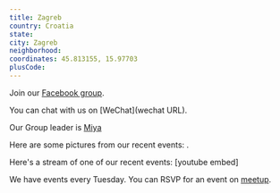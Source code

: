 ```yaml
---
title: Zagreb
country: Croatia
state: 
city: Zagreb
neighborhood: 
coordinates: 45.813155, 15.97703
plusCode:
---
```

Join our [Facebook group](https://www.facebook.com/groups/free.code.camp.zagreb).

You can chat with us on [WeChat](wechat URL).

Our Group leader is [Miya](freecodecamp.org/miya)

Here are some pictures from our recent events:
![]().

Here's a stream of one of our recent events:
[youtube embed]

We have events every Tuesday. You can RSVP for an event on [meetup](meetupurl).
